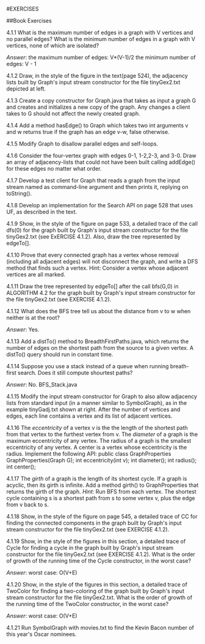 #EXERCISES

##Book Exercises

4.1.1 What is the maximum number of edges in a graph with V vertices and no parallel edges? What is the minimum number of edges in a graph with V vertices, none of which are isolated?

*Answer*: the maximum number of edges: V*(V-1)/2
the minimum number of edges: V - 1

4.1.2 Draw, in the style of the figure in the text(page 524), the adjacency lists built by Graph's input stream constructor for the file tinyGex2.txt depicted at left.

4.1.3 Create a copy constructor for Graph.java that takes as input a graph G and creates and initializes a new copy of the graph. Any changes a client takes to G should not affect the newly created graph.

4.1.4 Add a method hasEdge() to Graph which takes two int arguments v and w returns true if the graph has an edge v-w, false otherwise.

4.1.5 Modify Graph to disallow parallel edges and self-loops.

4.1.6 Consider the four-vertex graph with edges 0-1, 1-2,2-3, and 3-0. Draw an array of adjacency-lists that could not have been built calling addEdge() for these edges no matter what order.

4.1.7 Develop a test client for Graph that reads a graph from the input stream named as command-line argument and then prints it, replying on toString().


4.1.8 Develop an implementation for the Search API on page 528 that uses UF, as described in the text.

4.1.9 Show, in the style of the figure on page 533, a detailed trace of the call dfs(0) for the graph built by Graph's input stream constructor for the file tinyGex2.txt (see ExERCISE 4.1.2). Also, draw the tree represented by edgeTo[].


4.1.10 Prove that every connected graph has a vertex whose removal (including all adjacent edges) will not disconnect the graph, and write a DFS method that finds such a vertex. Hint: Consider a vertex whose adjacent vertices are all marked.

4.1.11 Draw the tree represented by edgeTo[] after the call bfs(G,0) in ALGORITHM 4.2 for the graph built by Graph's input stream constructor for the file tinyGex2.txt (see EXERCISE 4.1.2).

4.1.12 What does the BFS tree tell us about the distance from v to w when neither is at the root?

*Answer*: Yes.

4.1.13 Add a distTo() method to BreadthFirstPaths.java, which returns the number of edges on the shortest path from the source to a given vertex. A distTo() query should run in constant time.

4.1.14 Suppose you use a stack instead of a queue when running breath-first search. Does it still compute shourtest paths?

*Answer*: No. BFS_Stack.java

4.1.15 Modify the input stream constructor for Graph to also allow adjacency lists from standard input (in a manner similar to SymbolGraph), as in the example tinyGadj.txt shown at right. After the number of vertices and edges, each line contains a vertex and its list of adjacent vertices.

4.1.16 The *eccentricity* of a vertex v is the the length of the shortest path from that vertex to the furthest vertex from v. The *diameter* of a graph is the maximum eccentricity of any vertex. The radius of a graph is the smallest eccentricity of any vertex. A center is a vertex whose eccentricity is the radius. Implement the following API:
public class GraphProperties
GraphProperties(Graph G);
int eccentricity(int v);
int diameter();
int radius();
int center();

4.1.17 The *girth* of a graph is the length of its shortest cycle. If a graph is acyclic, then its girth is infinite. Add a method girth() to GraphProperties that returns the girth of the graph. *Hint*: Run BFS from each vertex. The shortest cycle containing s is a shortest path from s to some vertex v, plus the edge from v back to s.

4.1.18 Show, in the style of the figure on page 545, a detailed trace of CC for finding the connected components in the graph built by Graph's input stream constructor for the file tinyGex2.txt (see EXERCISE 4.1.2).

4.1.19 Show, in the style of the figures in this section, a detailed trace of Cycle for finding a cycle in the graph built by Graph's input stream constructor for the file tinyGex2.txt (see EXERCISE 4.1.2). What is the order of growth of the running time of the Cycle constructor, in the worst case?

*Answer*: worst case: O(V+E)

4.1.20 Show, in the style of the figures in this section, a detailed trace of TwoColor for finding a two-coloring of the graph built by Graph's input stream constructor for the file tinyGex2.txt. What is the order of growth of the running time of the TwoColor constructor, in the worst case?

*Answer*: worst case: O(V+E)

4.1.21 Run SymbolGraph with movies.txt to find the Kevin Bacon number of this year's Oscar nominees.













